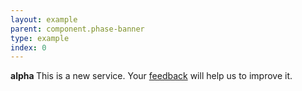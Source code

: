 ```yaml
---
layout: example
parent: component.phase-banner
type: example
index: 0
---
```


<div class="ds_phase-banner">
  <div class="ds_wrapper">
    <p class="ds_phase-banner__content">
      <strong class="ds_tag  ds_phase-banner__tag">
        alpha
      </strong>
      <span class="ds_phase-banner__text">
        This is a new service. Your <a href="#">feedback</a> will help us to improve it.
      </span>
    </p>
  </div>
</div>

